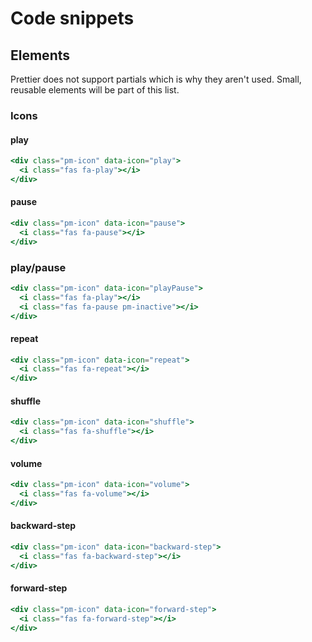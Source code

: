 # Code snippets

## Elements

Prettier does not support partials which is why they aren't used. Small, reusable elements will be part of this list.

### Icons

#### play

```hbs
<div class="pm-icon" data-icon="play">
  <i class="fas fa-play"></i>
</div>
```

#### pause

```hbs
<div class="pm-icon" data-icon="pause">
  <i class="fas fa-pause"></i>
</div>
```

### play/pause

```hbs
<div class="pm-icon" data-icon="playPause">
  <i class="fas fa-play"></i>
  <i class="fas fa-pause pm-inactive"></i>
</div>
```

#### repeat

```hbs
<div class="pm-icon" data-icon="repeat">
  <i class="fas fa-repeat"></i>
</div>
```

#### shuffle

```hbs
<div class="pm-icon" data-icon="shuffle">
  <i class="fas fa-shuffle"></i>
</div>
```

#### volume

```hbs
<div class="pm-icon" data-icon="volume">
  <i class="fas fa-volume"></i>
</div>
```

#### backward-step

```hbs
<div class="pm-icon" data-icon="backward-step">
  <i class="fas fa-backward-step"></i>
</div>
```

#### forward-step

```hbs
<div class="pm-icon" data-icon="forward-step">
  <i class="fas fa-forward-step"></i>
</div>
```
